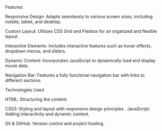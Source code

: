 Features

Responsive Design: Adapts seamlessly to various screen sizes, including mobile, tablet, and desktop.

Custom Layout: Utilizes CSS Grid and Flexbox for an organized and flexible layout.

Interactive Elements: Includes interactive features such as hover effects, dropdown menus, and sliders.

Dynamic Content: Incorporates JavaScript to dynamically load and display movie data.

Navigation Bar: Features a fully functional navigation bar with links to different sections.

Technologies Used

HTML: Structuring the content.

CSS3: Styling and layout with responsive design principles
.
JavaScript: Adding interactivity and dynamic content.

Git & GitHub: Version control and project hosting.
